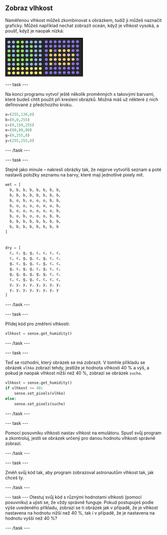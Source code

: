 ## Zobraz vlhkost

Naměřenou vlhkost můžeš zkombinovat s obrázkem, tudíž ji můžeš naznačit graficky. Můžeš například nechat zobrazit oceán, když je vlhkost vysoká, a poušť, když je naopak nízká:

![Vlhko a sucho](images/wet-dry.png)

--- task ---

Na konci programu vytvoř ještě několik proměnných s takovými barvami, které budeš chtít použít při kreslení obrázků. Možná máš už některé z nich definované z předchozího kroku.

```python
o=(255,130,0)
b=(0,0,255)
c=(0,150,255)
e=(80,80,80)
g=(0,255,0)
y=(255,255,0)
```

--- /task ---

--- task ---

Stejně jako minule – nakresli obrázky tak, že nejprve vytvoříš seznam a poté nastavíš položky seznamu na barvy, které mají jednotlivé pixely mít.

```python
wet = [
  b, b, b, b, b, b, b, b,
  b, b, b, b, b, b, b, b,
  b, o, b, o, o, o, b, b,
  b, o, o, o, o, e, o, b,
  b, o, o, o, o, o, o, b,
  b, o, b, o, o, o, b, b,
  b, b, b, b, b, b, b, b,
  b, b, b, b, b, b, b, b
]


dry = [
  c, c, g, g, c, c, c, c,
  c, c, g, g, c, g, c, c,
  g, c, g, g, c, g, c, c,
  g, c, g, g, c, g, c, c,
  g, g, g, g, g, g, c, c,
  c, c, g, g, c, c, c, c,
  y, y, y, y, y, y, y, y,
  y, y, y, y, y, y, y, y
]
```

--- /task ---

--- task ---

Přidej kód pro změření vlhkosti:

```python
vlhkost = sense.get_humidity()
```

--- /task ---

--- task ---

Teď se rozhodni, který obrázek se má zobrazit. V tomhle příkladu se obrázek `vlhko` zobrazí tehdy, jestliže je hodnota vlhkosti 40 % a výš, a pokud je naopak vlhkost nižší než 40 %, zobrazí se obrázek `sucho`.

```python
vlhkost = sense.get_humidity()
if vlhkost >= 40:
    sense.set_pixels(vlhko)
else:
    sense.set_pixels(sucho)
```

--- /task ---

--- task ---

Pomocí posuvníku vlhkosti nastav vlhkost na emulátoru. Spusť svůj program a zkontroluj, jestli se obrázek určený pro danou hodnotu vlhkosti správně zobrazí.

--- /task ---

--- task ---

Změň svůj kód tak, aby program zobrazoval astronautům vlhkost tak, jak chceš ty.

--- /task ---

--- task --- Otestuj svůj kód s různými hodnotami vlhkosti (pomocí posuvníku) a ujisti se, že vždy správně funguje. Pokud postupuješ podle výše uvedeného příkladu, zobrazí se ti obrázek jak v případě, že je vlhkost nastavena na hodnotu nižší než 40 %, tak i v případě, že je nastavena na hodnotu vyšší než 40 %?

--- /task ---
